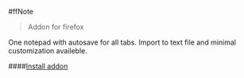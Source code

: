 #ffNote 
>Addon for firefox

One notepad with autosave for all tabs. Import to text file and minimal customization availeble.

####[Install addon](https://addons.mozilla.org/ru/firefox/addon/ffnote/)

